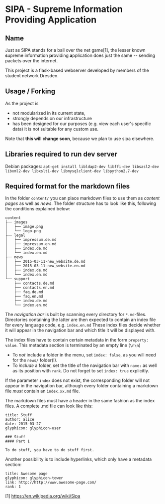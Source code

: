 SIPA - Supreme Information Providing Application
==================================


Name
----------------------------------
Just as SIPA stands for a ball over the net game[1], the lesser known **s**upreme **i**nformation **p**roviding **a**pplication
does just the same -- sending packets over the internet.

This project is a flask-based webserver developed by members of the student network Dresden.

Usage / Forking
----------------------------------
As the project is
* not modularized in its current state,
* strongly depends on our infrastructure
* has been designed for our purposes (e.g. view each user's specific data)
it is not suitable for any custom use.

Note that **this will change soon**, because we plan to use sipa elsewhere.


Libraries required to run dev server
----------------------------------

Debian packages:
`apt-get install libldap2-dev libffi-dev libsasl2-dev libxml2-dev libxslt1-dev libmysqlclient-dev libpython2.7-dev`


Required format for the markdown files
----------------------------------
In the folder `content/` you can place markdown files to use them as *content pages* as well as *news*.
The folder structure has to look like this, following the conditions explained below:

    content
    ├── images
    │   ├── image.png
    │   └── logo.png
    ├── legal
    │   ├── impressum.de.md
    │   ├── impressum.en.md
    │   ├── index.de.md
    │   └── index.en.md
    ├── news
    │   ├── 2015-03-11-new_website.de.md
    │   ├── 2015-03-11-new_website.en.md
    │   ├── index.de.md
    │   └── index.en.md
    └── support
        ├── contacts.de.md
        ├── contacts.en.md
        ├── faq.de.md
        ├── faq.en.md
        ├── index.de.md
        └── index.en.md

The *navigation bar* is built by scanning every directory for `*.md`-files.
 Directories containing the latter are then expected to contain an index file for every language code, e.g. `index.en.md`
 These index files decide whether it will appear in the navigation bar and which title it will be displayed with.
 
The index files have to contain certain metadata in the form `property: value`. This metadata section is terminated by an empty line (`\n\n`)
* To *not* include a folder in the menu, set `index: false`, as you will need for the `news/` folder(!).
* To *include* a folder, set the title of the navigation bar with `name:` as well as its position with `rank`.
 Do not forget to set `index: true` explicitly.
 
If the parameter `index` does not exist, the corresponding folder will not appear in the navigation bar, although every folder containing a markdown file *must* contain an `index.xx.md` file.

The markdown files must have a header in the same fashion as the index files. A complete .md file can look like this:

    title: Stuff
    author: alice
    date: 2015-03-27
    glyphicon: glyphicon-user
    
    ### Stuff
    #### Part 1
    
    To do stuff, you have to do stuff first.

Another possibility is to include hyperlinks, which only have a metadata section:

    title: Awesome page
    glyphicon: glyphicon-tower
    link: http://http://www.awesome-page.com/
    rank: 1

[1] https://en.wikipedia.org/wiki/Sipa